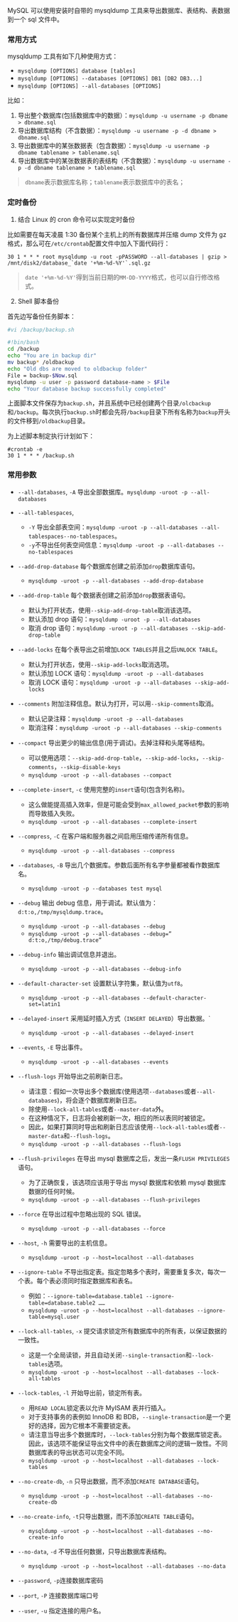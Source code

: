 MySQL 可以使用安装时自带的 mysqldump 工具来导出数据库、表结构、表数据到一个 sql 文件中。

### 常用方式
mysqldump 工具有如下几种使用方式：

- `mysqldump [OPTIONS] database [tables]`
- `mysqldump [OPTIONS] --databases [OPTIONS] DB1 [DB2 DB3...]`
- `mysqldump [OPTIONS] --all-databases [OPTIONS]`

比如：

1. 导出整个数据库(包括数据库中的数据）：`mysqldump -u username -p dbname > dbname.sql`
2. 导出数据库结构（不含数据）：`mysqldump -u username -p -d dbname > dbname.sql`
3. 导出数据库中的某张数据表（包含数据）：`mysqldump -u username -p dbname tablename > tablename.sql`
4. 导出数据库中的某张数据表的表结构（不含数据）：`mysqldump -u username -p -d dbname tablename > tablename.sql`

> `dbname`表示数据库名称；`tablename`表示数据库中的表名；


### 定时备份
1. 结合 Linux 的 cron 命令可以实现定时备份

比如需要在每天凌晨 1:30 备份某个主机上的所有数据库并压缩 dump 文件为 gz 格式，那么可在`/etc/crontab`配置文件中加入下面代码行：

```
30 1 * * * root mysqldump -u root -pPASSWORD --all-databases | gzip > /mnt/disk2/database_`date '+%m-%d-%Y'`.sql.gz
```

> `date '+%m-%d-%Y'`得到当前日期的`MM-DD-YYYY`格式，也可以自行修改格式。

2. Shell 脚本备份

首先边写备份任务脚本：

```sh
#vi /backup/backup.sh

#!bin/bash
cd /backup
echo "You are in backup dir"
mv backup* /oldbackup
echo "Old dbs are moved to oldbackup folder"
File = backup-$Now.sql
mysqldump -u user -p password database-name > $File
echo "Your database backup successfully completed"
```

上面脚本文件保存为`backup.sh`，并且系统中已经创建两个目录`/olcbackup`和`/backup`。每次执行`backup.sh`时都会先将`/backup`目录下所有名称为`backup`开头的文件移到`/oldbackup`目录。

为上述脚本制定执行计划如下：

```
#crontab -e
30 1 * * * /backup.sh
```


### 常用参数
- `--all-databases`, `-A` 导出全部数据库。`mysqldump -uroot -p --all-databases`

- `--all-tablespaces`, 
    - `-Y` 导出全部表空间：`mysqldump -uroot -p --all-databases --all-tablespaces--no-tablespaces`。
    - `-y`不导出任何表空间信息：`mysqldump -uroot -p --all-databases --no-tablespaces`

- `--add-drop-database` 每个数据库创建之前添加`drop`数据库语句。
    - `mysqldump -uroot -p --all-databases --add-drop-database`

- `--add-drop-table` 每个数据表创建之前添加`drop`数据表语句。
    - 默认为打开状态，使用`--skip-add-drop-table`取消该选项。
    - 默认添加 drop 语句：`mysqldump -uroot -p --all-databases`
    - 取消 drop 语句：`mysqldump -uroot -p --all-databases --skip-add-drop-table`

- `--add-locks` 在每个表导出之前增加`LOCK TABLES`并且之后`UNLOCK TABLE`。
    - 默认为打开状态，使用`--skip-add-locks`取消选项。
    - 默认添加 LOCK 语句：`mysqldump -uroot -p --all-databases`
    - 取消 LOCK 语句：`mysqldump -uroot -p --all-databases --skip-add-locks`

- `--comments` 附加注释信息。默认为打开，可以用`--skip-comments`取消。
    - 默认记录注释：`mysqldump -uroot -p --all-databases`
    - 取消注释：`mysqldump -uroot -p --all-databases --skip-comments`

- `--compact` 导出更少的输出信息(用于调试)。去掉注释和头尾等结构。
    - 可以使用选项：`--skip-add-drop-table`，`--skip-add-locks`，`--skip-comments`，`--skip-disable-keys`
    - `mysqldump -uroot -p --all-databases --compact`

- `--complete-insert`, `-c` 使用完整的`insert`语句(包含列名称)。
    - 这么做能提高插入效率，但是可能会受到`max_allowed_packet`参数的影响而导致插入失败。
    - `mysqldump -uroot -p --all-databases --complete-insert`

- `--compress`, `-C` 在客户端和服务器之间启用压缩传递所有信息。
    - `mysqldump -uroot -p --all-databases --compress`

- `--databases`, `-B` 导出几个数据库。参数后面所有名字参量都被看作数据库名。
    - `mysqldump -uroot -p --databases test mysql`

- `--debug` 输出 debug 信息，用于调试。默认值为：`d:t:o,/tmp/mysqldump.trace`。
    - `mysqldump -uroot -p --all-databases --debug`
    - `mysqldump -uroot -p --all-databases --debug=” d:t:o,/tmp/debug.trace”`

- `--debug-info` 输出调试信息并退出。
    - `mysqldump -uroot -p --all-databases --debug-info`

- `--default-character-set` 设置默认字符集，默认值为`utf8`。
    - `mysqldump -uroot -p --all-databases --default-character-set=latin1`

- `--delayed-insert` 采用延时插入方式（`INSERT DELAYED`）导出数据。`
    - `mysqldump -uroot -p --all-databases --delayed-insert`

- `--events`, `-E` 导出事件。
    - `mysqldump -uroot -p --all-databases --events`

- `--flush-logs` 开始导出之前刷新日志。
    - 请注意：假如一次导出多个数据库(使用选项`--databases`或者`--all-databases`)，将会逐个数据库刷新日志。
    - 除使用`--lock-all-tables`或者`--master-data`外。
    - 在这种情况下，日志将会被刷新一次，相应的所以表同时被锁定。
    - 因此，如果打算同时导出和刷新日志应该使用`--lock-all-tables`或者`--master-data`和`--flush-logs`。
    - `mysqldump -uroot -p --all-databases --flush-logs`

- `--flush-privileges` 在导出 mysql 数据库之后，发出一条`FLUSH PRIVILEGES `语句。
    - 为了正确恢复，该选项应该用于导出 mysql 数据库和依赖 mysql 数据库数据的任何时候。
    - `mysqldump -uroot -p --all-databases --flush-privileges`

- `--force` 在导出过程中忽略出现的 SQL 错误。
    - `mysqldump -uroot -p --all-databases --force`

- `--host`, `-h` 需要导出的主机信息。
    - `mysqldump -uroot -p --host=localhost --all-databases`

- `--ignore-table` 不导出指定表。指定忽略多个表时，需要重复多次，每次一个表。每个表必须同时指定数据库和表名。
    - 例如：`--ignore-table=database.table1 --ignore-table=database.table2 ……`
    - `mysqldump -uroot -p --host=localhost --all-databases --ignore-table=mysql.user`

- `--lock-all-tables`, `-x` 提交请求锁定所有数据库中的所有表，以保证数据的一致性。
    - 这是一个全局读锁，并且自动关闭`--single-transaction`和`--lock-tables`选项。
    - `mysqldump -uroot -p --host=localhost --all-databases --lock-all-tables`

- `--lock-tables`, `-l` 开始导出前，锁定所有表。
    - 用`READ LOCAL`锁定表以允许 MyISAM 表并行插入。
    - 对于支持事务的表例如 InnoDB 和 BDB，`--single-transaction`是一个更好的选择，因为它根本不需要锁定表。
    - 请注意当导出多个数据库时，`--lock-tables`分别为每个数据库锁定表。因此，该选项不能保证导出文件中的表在数据库之间的逻辑一致性。不同数据库表的导出状态可以完全不同。
    - `mysqldump -uroot -p --host=localhost --all-databases --lock-tables`

- `--no-create-db`, `-n` 只导出数据，而不添加`CREATE DATABASE`语句。
    - `mysqldump -uroot -p --host=localhost --all-databases --no-create-db`

- `--no-create-info`, `-t`只导出数据，而不添加`CREATE TABLE`语句。
    - `mysqldump -uroot -p --host=localhost --all-databases --no-create-info`

- `--no-data`, `-d` 不导出任何数据，只导出数据库表结构。
    - `mysqldump -uroot -p --host=localhost --all-databases --no-data`

- `--password`, `-p`连接数据库密码

- `--port`, `-P` 连接数据库端口号

- `--user`, `-u` 指定连接的用户名。


